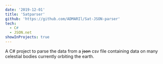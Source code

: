```yaml
---
date: '2019-12-01'
title: 'Satparser'
github: 'https://github.com/ADMARIl/Sat-JSON-parser'
tech:
  - C#
  - JSON.net
showInProjects: true
---
```


A C# project to parse the data from a ~~json~~ csv file containing data on many celestial bodies currently orbiting the earth.
